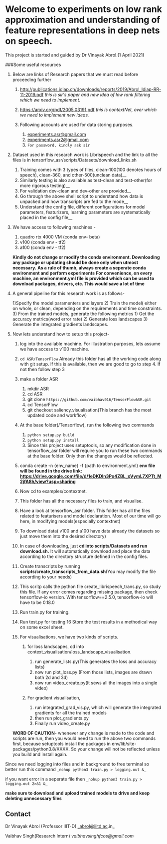 # Welcome to experiments on low rank approximation and understanding of feature representations in deep nets on speech. 
This project is started and guided by Dr Vinayak Abrol.(1 April 2021) 

###Some useful resources

1) Below are links of Research papers that we must read before proceeding further 
    1) http://publications.idiap.ch/downloads/reports/2019/Abrol_Idiap-RR-11-2019.pdf
        _this is sir's paper and new idea of low rank filtering which we need to implement._
    
    2) https://arxiv.org/pdf/2005.03191.pdf  _this is contextNet, over which we need to implement new ideas._
    3) Following accounts are used for data storing purposes. 
        1) experiments.asr@gmail.com
        2) experiments.asr2@gmail.com
        3) `For password, kindly ask sir`
        
    
2) Dataset used in this research work is Librispeech and the link to all the files is in tensorflow_asr/scripts/Datasets/download_links.sh
    1) Training comes with 3 types of files, clean-100(100 denotes hours of speech), clean-360, and other-500(unclean data)__
    2) Similarly testing is also available as test-clean and test-other(for more rigorous testing)__
    3) For validation dev-clean and dev-other are provided__
    4) Go through the above shell script to understand how data is unpacked and how transcripts are fed to the mode__
    5) Understand the config file, different configurations for model parameters, featurizers, learning parameters are systematically placed in the config file__
    
3) We have access to following machines - 
    1) quadro rtx 4000 VM (conda env- beta)
    2) v100 (conda env - tf2)
    3) a100 (conda env - tf2)
    
    __Kindly do not change or modify the conda environment. Downloading any package or updating should be done only when utmost necessary.__
    __As a rule of thumb, always create a seperate conda environment and perform experiments__ 
    __For convenience, on every machine, an environment.yml file is provided which can be used to download packages, drivers, etc. This would save a lot of time__
    
4) A general pipeline for this research work is as follows- 

    1)Specify the model paramenters and layers
    2) Train the model( either on whole, or clean, depending on the requirements and time constraints.
    3) From the trained models, generate the following metrics
        1) Get the accuracy metrics(word error rate)
        2) Generate loss landscapes
        3) Generate the integrated gradients landscapes.
        
5) Now lets understand how to setup this project- 

    1) log into the available machine. For illustration purposes, lets assume we have access to v100 machine.
    2) `cd ASR/TensorFlow`  Already this folder has all the working code along with git setup. If this is available, then we are good to go to step 4. If not then follow step 3
    3) make a folder ASR 
        1) mkdir ASR 
        2) cd ASR 
        3) git clone `https://github.com/vaibhav016/TensorFlowASR.git`
        4) cd TensorFlow
        5) git checkout saliency_visualisation(This branch has the most updated code and workflow)
   
    5) At the base folder(/Tensorflow), run the following two commands 
         1) `python setup.py build`
         2) `python setup.py install`
         3) Since this project uses setuptools, so any modification done in tensorflow_asr folder will require you to run these two commands at the base folder. Only then the changes would be reflected.
         
    6) conda create -n {env_name} -f {path to environment.yml}  __env file will be found in the drive link:  https://drive.google.com/file/d/1eDKDIn3Po4ZBL_xVymL7XPTt_M2jfA8h/view?usp=sharing__
    7) Now cd to examples/contextnet.
    8) This folder has all the necessary files to train, and visualise. 
    9) Have a look at tensorflow_asr folder. This folder has all the files related to featurisers and model declaration. Most of our time will go here, in modifying models(especially contextnet)
    
    10) To download data( v100 and a100 have data already the datasets so just move them into the desired directory)
    11) In case of downloading, just __cd into scripts/Datasets and run download.sh.__ It will automatically download and place the data according to the directory structure defined in the config files.
    12) Create transcripts by running __scripts/create_transcripts_from_data.sh__(You may modify the file according to your needs)
    13) This scritp calls the python file create_librispeech_trans.py, so study this file. If any error comes regarding missing package, then check tensorflow-io version. With tensorflow==2.5.0, tensorflow-io will have to be 0.18.0
   
    14) Run train.py for training.
    15) Run test.py for testing
    16 Store the test results in a methodical way on some excel sheet. 
    17) For visualisations, we have two kinds of scripts.
        1) for loss landscapes, cd into context_visualisation/loss_landscape_visualisation.
            1) run generate_lists.py(This generates the loss and accuracy lists)
            2) now run plot_loss.py (From those lists, images are drawn both 2d and 3d)
            3) now run video_create.py(It sews all the images into a single video)
        
        2) For gradient visualisation, 
            1) run integrated_grad_vis.py, which will generate the integrated gradients for all the trained models
            2) then run plot_gradients.py
            3) Finally run video_create.py
            
    **WORD OF CAUTION**- whenever any change is made to the code and scripts are run, then you would need to run the above two commands first, because setuptools install
    the packages in env/lib/site-packages/python3.8/XXXX. So your change will not be reflected unless you build and install again. 

Since we need logging into files and in background to free terminal so better run this command
     `_nohup python3 train.py > logging.out &_`
     
if you want error in a seperate file then 
         `_nohup python3 train.py > logging.out 2>&1 &_`
 
**make sure to download and upload trained models to drive and keep deleting unnecessary files**


## Contact

Dr Vinayak Abrol (Professor IIIT-D) _abrol@iiitd.ac.in_


Vaibhav Singh(Research Intern) _vaibhavsinghfcos@gmail.com_


